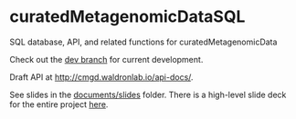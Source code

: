 # curatedMetagenomicDataSQL

SQL database, API, and related functions for curatedMetagenomicData

Check out the [dev branch](https://github.com/waldronlab/curatedMetagenomicDataSQL/tree/dev) for current development.

Draft API at http://cmgd.waldronlab.io/api-docs/. 

See slides in the [documents/slides](https://github.com/waldronlab/curatedMetagenomicDataSQL/tree/master/documents/slides) folder. There is a high-level slide deck for the entire project [here](https://www.dropbox.com/s/tawgf4l49190m4o/2020-05-20%20intro%20to%20NCI%201U01%20CA230551%20.pptx?dl=0).
